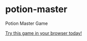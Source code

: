 # potion-master
Potion Master Game

[Try this game in your browser today!](https://mdiehr.github.io/potion-master/)

